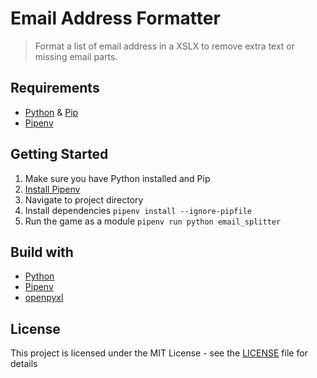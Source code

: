 # Email Address Formatter

> Format a list of email address in a XSLX to remove extra text or missing email parts.

## Requirements

- [Python][python] & [Pip][pip]
- [Pipenv][pipenv]

## Getting Started

1. Make sure you have Python installed and Pip
2. [Install Pipenv](https://pipenv.pypa.io/en/latest/install/#installing-pipenv)
3. Navigate to project directory
4. Install dependencies `pipenv install --ignore-pipfile`
5. Run the game as a module `pipenv run python email_splitter`

## Build with

- [Python][pip]
- [Pipenv][pipenv]
- [openpyxl][pyxl]

## License

This project is licensed under the MIT License - see the [LICENSE](LICENSE) file for details

[python]: https://www.python.org/
[pip]: https://pypi.org/project/pip/
[pipenv]: https://pipenv.pypa.io/en/latest/
[pyxl]: https://openpyxl.readthedocs.io/en/stable/

